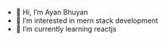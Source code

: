 - 👋 Hi, I’m Ayan Bhuyan
- 👀 I’m interested in mern stack development
- 🌱 I’m currently learning reactjs

<!---
AyanBhuyan700/AyanBhuyan700 is a ✨ special ✨ repository because its `README.md` (this file) appears on your GitHub profile.
You can click the Preview link to take a look at your changes.
--->
